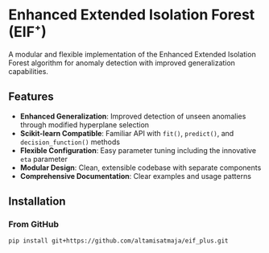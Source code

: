 # Enhanced Extended Isolation Forest (EIF⁺)

A modular and flexible implementation of the Enhanced Extended Isolation Forest algorithm for anomaly detection with improved generalization capabilities.

## Features

- **Enhanced Generalization**: Improved detection of unseen anomalies through modified hyperplane selection
- **Scikit-learn Compatible**: Familiar API with `fit()`, `predict()`, and `decision_function()` methods
- **Flexible Configuration**: Easy parameter tuning including the innovative `eta` parameter
- **Modular Design**: Clean, extensible codebase with separate components
- **Comprehensive Documentation**: Clear examples and usage patterns

## Installation

### From GitHub
```bash
pip install git+https://github.com/altamisatmaja/eif_plus.git